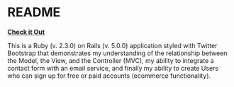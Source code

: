 # README

[**Check it Out**](https://ruby-twocents.herokuapp.com)

This is a Ruby (v. 2.3.0) on Rails (v. 5.0.0) application styled with Twitter Bootstrap that demonstrates my understanding of the relationship between the Model, the View, and the Controller (MVC), my ability to integrate a contact form with an email service, and finally my ability to create Users who can sign up for free or paid accounts (ecommerce functionality).
